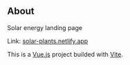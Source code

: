 ## About

Solar energy landing page

Link: [solar-plants.netlify.app](https://solar-plants.netlify.app/)

This is a [Vue.js](https://vuejs.org/) project builded with [Vite](https://vitejs.dev/).
